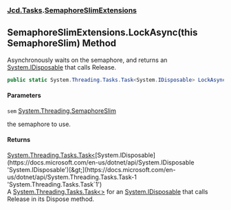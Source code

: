 ### [Jcd.Tasks](Jcd.Tasks.md 'Jcd.Tasks').[SemaphoreSlimExtensions](Jcd.Tasks.SemaphoreSlimExtensions.md 'Jcd.Tasks.SemaphoreSlimExtensions')

## SemaphoreSlimExtensions.LockAsync(this SemaphoreSlim) Method

Asynchronously waits on the semaphore, and returns an [System.IDisposable](https://docs.microsoft.com/en-us/dotnet/api/System.IDisposable 'System.IDisposable') that calls Release.

```csharp
public static System.Threading.Tasks.Task<System.IDisposable> LockAsync(this System.Threading.SemaphoreSlim sem);
```
#### Parameters

<a name='Jcd.Tasks.SemaphoreSlimExtensions.LockAsync(thisSystem.Threading.SemaphoreSlim).sem'></a>

`sem` [System.Threading.SemaphoreSlim](https://docs.microsoft.com/en-us/dotnet/api/System.Threading.SemaphoreSlim 'System.Threading.SemaphoreSlim')

the semaphore to use.

#### Returns
[System.Threading.Tasks.Task&lt;](https://docs.microsoft.com/en-us/dotnet/api/System.Threading.Tasks.Task-1 'System.Threading.Tasks.Task`1')[System.IDisposable](https://docs.microsoft.com/en-us/dotnet/api/System.IDisposable 'System.IDisposable')[&gt;](https://docs.microsoft.com/en-us/dotnet/api/System.Threading.Tasks.Task-1 'System.Threading.Tasks.Task`1')  
A [System.Threading.Tasks.Task&lt;&gt;](https://docs.microsoft.com/en-us/dotnet/api/System.Threading.Tasks.Task-1 'System.Threading.Tasks.Task`1') for an [System.IDisposable](https://docs.microsoft.com/en-us/dotnet/api/System.IDisposable 'System.IDisposable') that calls Release in its Dispose method.